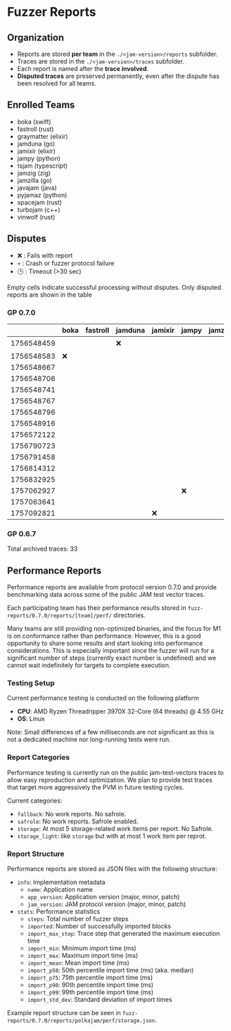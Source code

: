 # Fuzzer Reports

## Organization

- Reports are stored **per team** in the `./<jam-version>/reports` subfolder.  
- Traces are stored in the `./<jam-version>/traces` subfolder.  
- Each report is named after the **trace involved**.
- **Disputed traces** are preserved permanently, even after the dispute has been resolved for all teams.  

## Enrolled Teams

* boka (swift)
* fastroll (rust)
* graymatter (elixir)
* jamduna (go)
* jamixir (elixir)
* jampy (python)
* tsjam (typescript)
* jamzig (zig)
* jamzilla (go)
* javajam (java)
* pyjamaz (python)
* spacejam (rust)
* turbojam (c++)
* vinwolf (rust)

## Disputes

* ❌ : Fails with report
* 💀 : Crash or fuzzer protocol failure
* 🕒 : Timeout (>30 sec)

Empty cells indicate successful processing without disputes.
Only disputed reports are shown in the table

### GP 0.7.0

|            | boka | fastroll | jamduna | jamixir | jampy | jamzig | jamzilla | javajam | pyjamaz | spacejam | tessera |tsjam | turbojam | vinwolf |
|------------|------|----------|---------|---------|-------|--------|----------|---------|---------|----------|---------|------|----------|---------|
| 1756548459 |      |          |   ❌    |         |       |        |          |         |         |          |    🕒   |      |          |         |
| 1756548583 |  ❌  |          |         |         |       |        |          |         |         |    ❌    |         |      |    ❌    |         |
| 1756548667 |      |          |         |         |       |        |          |         |         |          |    ❌   |      |          |         |
| 1756548706 |      |          |         |         |       |        |          |         |         |    ❌    |         |      |          |         |
| 1756548741 |      |          |         |         |       |        |          |         |         |    ❌    |         |      |          |         |
| 1756548767 |      |          |         |         |       |        |          |         |         |          |    ❌   |      |          |         |
| 1756548796 |      |          |         |         |       |        |          |         |         |          |    ❌   |      |          |         | 
| 1756548916 |      |          |         |         |       |        |          |         |         |    ❌    |    ❌   |      |          |         | 
| 1756572122 |      |          |         |         |       |        |          |         |         |          |         |      |    ❌    |         |
| 1756790723 |      |          |         |         |       |        |          |         |         |          |         |      |          |         |
| 1756791458 |      |          |         |         |       |        |          |         |         |          |         |      |          |         |
| 1756814312 |      |          |         |         |       |        |          |         |         |          |         |      |          |         |
| 1756832925 |      |          |         |         |       |        |          |         |         |          |         |      |          |         |
| 1757062927 |      |          |         |         |  ❌   |        |          |         |    ❌   |          |    ❌   |      |          |   ❌    |
| 1757063641 |      |          |         |         |       |        |          |         |         |          |         |      |          |         |
| 1757092821 |      |          |         |   ❌    |       |        |          |         |    ❌   |          |         |  ❌  |          |         |

### GP 0.6.7

Total archived traces: 33

## Performance Reports

Performance reports are available from protocol version 0.7.0 and provide
benchmarking data across some of the public JAM test vector traces.

Each participating team has their performance results stored in
`fuzz-reports/0.7.0/reports/[team]/perf/` directories.

Many teams are still providing non-optimized binaries, and the focus for M1 is
on conformance rather than performance. However, this is a good opportunity to
share some results and start looking into performance considerations. This is
especially important since the fuzzer will run for a significant number of steps
(currently exact number is undefined) and we cannot wait indefinitely for
targets to complete execution.

### Testing Setup

Current performance testing is conducted on the following platform
- **CPU**: AMD Ryzen Threadripper 3970X 32-Core (64 threads) @ 4.55 GHz
- **OS**: Linux

Note: Small differences of a few milliseconds are not significant as this is not
a dedicated machine nor long-running tests were run.

### Report Categories

Performance testing is currently run on the public jam-test-vectors traces to
allow easy reproduction and optimization. We plan to provide test traces that
target more aggressively the PVM in future testing cycles.

Current categories:
- `fallback`: No work reports. No safrole.
- `safrole`: No work reports. Safrole enabled.
- `storage`: At most 5 storage-related work items per report. No Safrole.
- `storage_light`: like `storage` but with at most 1 work item per reprot.

### Report Structure

Performance reports are stored as JSON files with the following structure:

- `info`: Implementation metadata
  - `name`: Application name
  - `app_version`: Application version (major, minor, patch)
  - `jam_version`: JAM protocol version (major, minor, patch)
- `stats`: Performance statistics
  - `steps`: Total number of fuzzer steps
  - `imported`: Number of successfully imported blocks
  - `import_max_step`: Trace step that generated the maximum execution time
  - `import_min`: Minimum import time (ms)
  - `import_max`: Maximum import time (ms)
  - `import_mean`: Mean import time (ms)
  - `import_p50`: 50th percentile import time (ms) (aka. median)
  - `import_p75`: 75th percentile import time (ms)
  - `import_p90`: 90th percentile import time (ms)
  - `import_p99`: 99th percentile import time (ms)
  - `import_std_dev`: Standard deviation of import times

Example report structure can be seen in `fuzz-reports/0.7.0/reports/polkajam/perf/storage.json`.
